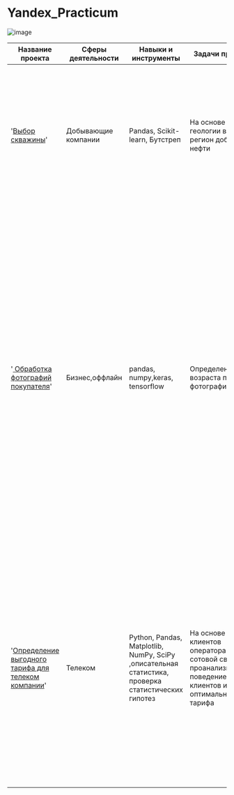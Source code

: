 

# Yandex_Practicum

![image](https://user-images.githubusercontent.com/99074177/235997371-83c300d3-a976-47f7-b927-3b1381963c3a.png)



| Название проекта  | Сферы деятельности | Навыки и инструменты | Задачи проекта | Описание проекта | Ключевы слова проекта| 
| ----------------- | ------------------ | -------------------- | -------------- | ---------------- | -------------------- | 
| '[Выбор скважины](https://github.com/NikMaNik/Yandex_Practicum/tree/main/Choosing-a-location-for-a-well)' | Добывающие компании |Pandas, Scikit-learn, Бутстреп |На основе данных геологии выбрать регион добычи нефти |  Определение наиболее выгодного региона нефтедобычи: Характеристики для каждой скважины в регионе уже известны. Постройте модель для определения региона, где добыча принесёт наибольшую прибыль.| Регрессия, разработка бизнес-модели, бутстреп| 
|  '[ Обработка фотографий покупателя](https://github.com/NikMaNik/Yandex_Practicum/tree/main/%D0%9E%D0%B1%D1%80%D0%B0%D0%B1%D0%BE%D1%82%D0%BA%D0%B0%20%D1%84%D0%BE%D1%82%D0%BE%D0%B3%D1%80%D0%B0%D1%84%D0%B8%D0%B9%20%D0%BF%D0%BE%D0%BA%D1%83%D0%BF%D0%B0%D1%82%D0%B5%D0%BB%D1%8F)'|Бизнес,оффлайн|pandas, numpy,keras, tensorflow|Определение возраста по фотографии|Сетевой супермаркет внедряет систему компьютерного зрения для обработки фотографий покупателей. Фотофиксация в прикассовой зоне поможет определять возраст клиентов, чтобы анализировать покупки и предлагать товары, которые могут заинтересовать покупателей этой возрастной группы и контролировать добросовестность кассиров при продаже алкоголя. Строится модель, которая по фотографии определит приблизительный возраст человека. В вашем распоряжении набор фотографий людей с указанием возраста.|обработка изображений, нейронные сети| 
|'[Определение выгодного тарифа для телеком компании](https://github.com/NikMaNik/Yandex_Practicum/tree/main/Choosing-a-location-for-a-well)'|Телеком |Python, Pandas, Matplotlib, NumPy, SciPy ,описательная статистика, проверка статистических гипотез|На основе данных клиентов оператора сотовой связи проанализировать поведение клиентов и поиск оптимального тарифа | Проведен предварительный анализ использования тарифов на выборке клиентов, проанализировано поведение клиентов при использовании услуг оператора и рекомендованы оптимальные наборы услуг для пользователей. Проведена предобработка данных, их анализ. Проверены гипотезы о различии выручки абонентов разных тарифов и различии выручки абонентов из Москвы и других регионов.|обработка данных, histogram, boxplot, статистический тест, критерий Стьюдента|
